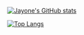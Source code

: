 [![Jayone's GitHub stats](https://github-readme-stats.vercel.app/api?username=zeroam)](https://github.com/anuraghazra/github-readme-stats)

[![Top Langs](https://github-readme-stats.vercel.app/api/top-langs/?username=zeroam&&hide=jupyter%20notebook,css&langs_count=4)](https://github.com/anuraghazra/github-readme-stats)
